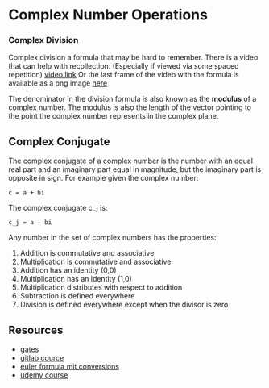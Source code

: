 # Complex Number Operations

### Complex Division
Complex division a formula that may be hard to remember. 
There is a video that can help with recollection. (Especially 
if viewed via some spaced repetition) 
[video link](https://eight-ord-static-files.s3.amazonaws.com/ComplexDivision.mp4)
Or the last frame of the video with the formula is available as
a png image [here](https://eight-ord-static-files.s3.amazonaws.com/ComplexDivision.png)

The denominator in the division formula is also known as the
**modulus** of a complex number. The modulus is also the length
of the vector pointing to the point the complex number represents
in the complex plane. 

## Complex Conjugate
The complex conjugate of a complex number is the number with 
an equal real part and an imaginary part equal in magnitude, 
but the imaginary part is opposite in sign. 
For example given the complex number:
```
c = a + bi
```
The complex conjugate c_j is:
```
c_j = a - bi
```

Any number in the set of complex numbers has the properties:
1. Addition is commutative and associative
2. Multiplication is commutative and associative
3. Addition has an identity (0,0)
4. Multiplication has an identity (1,0)
5. Multiplication distributes with respect to addition
6. Subtraction is defined everywhere
7. Division is defined everywhere except when the divisor is zero

## Resources
* [gates](https://www.youtube.com/watch?v=F8U1d2Hqark)
* [gitlab cource](https://gitlab.com/ozlemsalehi/bronze_istanbul)
* [euler formula mit conversions](https://www.youtube.com/watch?v=sn3orkHWqUQ)
* [udemy course](https://www.udemy.com/course/mathematics-prerequisites-for-quantum-computing-and-quantum-physics/)

